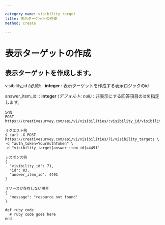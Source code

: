 ```yaml
---

category_name: visibility_target
title: 表示ターゲットの作成
method: create

---
```


# 表示ターゲットの作成

## 表示ターゲットを作成します。

visibility_id _(必須)_:
: __integer__
: 表示ターゲットを作成する表示ロジックのid

answer_item_id:
: __integer__ _(デフォルト: null)_
: 非表示にする回答項目のidを指定します。

~~~
定義
POST https://creativesurvey.com/api/v1/visibilities/:visibility_id/visibility_targets

リクエスト例
$ curl -X POST https://creativesurvey.com/api/v1/visibilities/71/visibility_targets \
-d "auth_token=YourAuthToken" \
-d "visibility_target[answer_item_id]=4491"

レスポンス例
{
  "visibility_id": 71,
  "id": 83,
  "answer_item_id": 4491
}

リソースが存在しない場合
{
  "message": "resource not found"
}
~~~

~~~
def ruby_code
  # ruby code goes here
end
~~~

